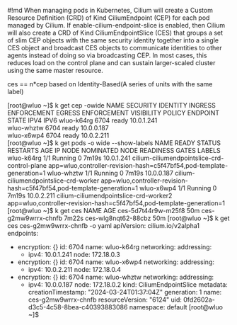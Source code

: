 #!md
When managing pods in Kubernetes, Cilium will create a Custom Resource Definition (CRD) of Kind CiliumEndpoint (CEP) for each pod managed by Cilium. If enable-cilium-endpoint-slice is enabled, then Cilium will also create a CRD of Kind CiliumEndpointSlice (CES) that groups a set of slim CEP objects with the same security identity together into a single CES object and broadcast CES objects to communicate identities to other agents instead of doing so via broadcasting CEP. In most cases, this reduces load on the control plane and can sustain larger-scaled cluster using the same master resource.

ces == n*cep based on Identity-Based(A series of units with the same label)

[root@wluo ~]$ k get cep -owide 
NAME         SECURITY IDENTITY   INGRESS ENFORCEMENT   EGRESS ENFORCEMENT   VISIBILITY POLICY   ENDPOINT STATE   IPV4         IPV6
wluo-k64rg   6704                <status disabled>     <status disabled>    <status disabled>   ready            10.0.1.241   
wluo-whztw   6704                <status disabled>     <status disabled>    <status disabled>   ready            10.0.0.187   
wluo-x6wp4   6704                <status disabled>     <status disabled>    <status disabled>   ready            10.0.2.211   
[root@wluo ~]$ k get pods -o wide --show-labels 
NAME         READY   STATUS    RESTARTS   AGE     IP           NODE                                           NOMINATED NODE   READINESS GATES   LABELS
wluo-k64rg   1/1     Running   0          7m19s   10.0.1.241   cilium-ciliumendpointslice-crd-control-plane   <none>           <none>            app=wluo,controller-revision-hash=c5f47bf54,pod-template-generation=1
wluo-whztw   1/1     Running   0          7m19s   10.0.0.187   cilium-ciliumendpointslice-crd-worker          <none>           <none>            app=wluo,controller-revision-hash=c5f47bf54,pod-template-generation=1
wluo-x6wp4   1/1     Running   0          7m19s   10.0.2.211   cilium-ciliumendpointslice-crd-worker2         <none>           <none>            app=wluo,controller-revision-hash=c5f47bf54,pod-template-generation=1
[root@wluo ~]$ k get ces 
NAME                  AGE
ces-5d7t44r9w-m25f8   50m
ces-g2mw9wrrx-chnfb   7m22s
ces-wlg8nqt62-88cbz   50m
[root@wluo ~]$ k get ces ces-g2mw9wrrx-chnfb -o yaml 
apiVersion: cilium.io/v2alpha1
endpoints:
- encryption: {}
  id: 6704
  name: wluo-k64rg
  networking:
    addressing:
    - ipv4: 10.0.1.241
    node: 172.18.0.3
- encryption: {}
  id: 6704
  name: wluo-x6wp4
  networking:
    addressing:
    - ipv4: 10.0.2.211
    node: 172.18.0.4
- encryption: {}
  id: 6704
  name: wluo-whztw
  networking:
    addressing:
    - ipv4: 10.0.0.187
    node: 172.18.0.2
kind: CiliumEndpointSlice
metadata:
  creationTimestamp: "2024-03-24T01:37:04Z"
  generation: 1
  name: ces-g2mw9wrrx-chnfb
  resourceVersion: "6124"
  uid: 0fd2602a-d3c5-4c58-8bea-c40393883086
namespace: default
[root@wluo ~]$  
